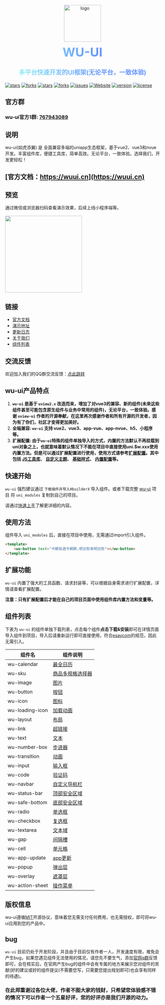<p></p>
<p align="center">
    <img alt="logo" src="https://wuui.cn/logo.png?v2" width="120">
</p>
<h3 align="center" size="40px" style="
	margin: 0 0 30px;
	line-height: 40px !important;
	font-size: 40px !important;
	font-weight: bold;
	background: linear-gradient(to right, #94fcf0 0%, #6696ff 60%);
	-webkit-background-clip: text;
	color: transparent;">
	WU-UI
</h3>
<h3 align="center" size="20px" style="
    font-size: 20px;
    font-weight: bold; 
    background: linear-gradient(to right, #94fcf0 0%, #6696ff 60%);
    -webkit-background-clip: text;
    color: transparent;">多平台快速开发的UI框架(无论平台，一致体验)
</h3>

[![stars](https://gitee.com/ardentlys/wu-ui/badge/star.svg?theme=gvp)](https://gitee.com/ardentlys/wu-ui)
[![forks](https://gitee.com/ardentlys/wu-ui/badge/fork.svg?theme=gvp)](https://gitee.com/ardentlys/wu-ui)
[![stars](https://img.shields.io/github/stars/ardentlys/wu-ui?style=flat-square&logo=GitHub)](https://github.com/ardentlys/wu-ui)
[![forks](https://img.shields.io/github/forks/ardentlys/wu-ui?style=flat-square&logo=GitHub)](https://github.com/ardentlys/wu-ui)
[![issues](https://img.shields.io/github/issues/ardentlys/wu-ui?style=flat-square&logo=GitHub)](https://github.com/ardentlys/wu-ui/issues)
[![Website](https://img.shields.io/badge/wuui-Up-ui?style=flat-square)](https://wuui.cn/)
[![version](https://img.shields.io/github/package-json/v/ardentlys/wu-ui)](https://wuui.cn/zh-CN/components/changelog.html)
[![license](https://img.shields.io/github/license/ardentlys/wu-ui)](https://en.wikipedia.org/wiki/MIT_License)

## 官方群
### wu-ui官方1群: <a href="https://qm.qq.com/cgi-bin/qm/qr?k=wMDUlZILOnS_yBmzBYH1ADD85NqdC9uE&amp;jump_from=webapi&amp;authKey=8RK3knFoAV6/a/HnDEUWorC8EKN1RNezJJ4Y0CZoVU4RcOOGLoYwK79FhKEorai0" target="_blank">767943089</a>

## 说明
wu-ui(如虎添翼) 是 全面兼容多端的uniapp生态框架，基于vue2、vue3和nvue开发。丰富组件库，便捷工具库，简单高效。无论平台，一致体验。选择我们，开发更轻松！

## [官方文档：https://wuui.cn](https://wuui.cn)


## 预览
通过微信或浏览器扫码查看演示效果，后续上线小程序端等。
<br>
<br>
<img src="https://wuui.cn/ys.png?v2" width="250" height="250" >

## 链接

- [官方文档](https://wuui.cn)
- [演示地址](https://h5.wu.geeks.ink)
- [更新日志](https://wuui.cn/zh-CN/components/changelog.html)
- [关于我们](https://wuui.cn/cooperation/about.html)
- [组件列表](#组件列表)

## 交流反馈
欢迎加入我们的QQ群交流反馈：[点此跳转](https://wuui.cn/zh-CN/components/qqFeedBack.html)

## wu-ui产品特点
1. **`wu-ui` 是基于 `uview2.x` 改造而来，增加了对vue3的兼容、新的组件(未来这些组件甚至可能包含原生组件与业务中常用的组件)，无论平台，一致体验。感谢 `uview-ui` 作者的开源奉献，在这里再次感谢作者和所有开源的开发者，因为有了你们，社区才变得更加美好。**
2. **全端兼容: `wu-ui` 支持 vue2、vue3、app-vue、app-nvue、h5、小程序等。**
3. **扩展配置: 由于`wu-ui`特殊的组件单独导入的方式，内置的方法默认不再挂载到uni对象之上，也就意味着默认情况下不能在项目中直接使用uni.$w.xxx使用内置方法。但是可以通过扩展配置进行使用，使用方式请参考[扩展配置](https://wuui.cn/zh-CN/components/extendedConfiguration.html)。其中包括 [JS工具库](https://wuui.cn/zh-CN/components/extendedConfiguration.html#扩展配置-js-工具库)、 [自定义主题](https://wuui.cn/zh-CN/components/extendedConfiguration.html#扩展配置-自定义主题)、 [基础样式](https://wuui.cn/zh-CN/components/extendedConfiguration.html#扩展配置-基础样式)、 [内置配置](https://wuui.cn/zh-CN/components/extendedConfiguration.html#扩展配置-内置配置)等。**

## 快速开始
`wu-ui` 强烈建议通过 `下载插件并导入HbuilderX` 导入组件。或者下载完整 [wu-ui](https://ext.dcloud.net.cn/plugin?id=13992) 项目 将 `uni_modules` 复制到自己的项目。

请通过[快速上手](https://wuui.cn/zh-CN/components/quickStart.html)了解更详细的内容。

## 使用方法
组件导入 `uni_modules` 后，直接在项目中使用，无需通过import引入组件。

```html
<template>
	<wu-button text="今朝有酒今朝醉,明日愁来明日愁"></wu-button>
</template>
```

## 扩展功能
`wu-ui` 内置了强大的工具函数、请求封装等，可以根据自身需求进行扩展配置，详情请查看扩展配置。

**注意：只有扩展配置后才能在自己的项目页面中使用组件库内置方法和变量等。**

## 组件列表
下表为 `wu-ui` 的组件单独下载列表，点击每个组件**点击下载&安装**即可在详情页面导入组件到项目，导入后请重新运行即可直接使用，符合[esaycom](https://uniapp.dcloud.net.cn/component/#easycom%E7%BB%84%E4%BB%B6%E8%A7%84%E8%8C%83)的规范，因此无需引入。

| 组件名 | 组件说明 |
| ----- | -------- |
| wu-calendar | [最全日历](https://wuui.cn/zh-CN/components/calendar.html) |
| wu-sku | [商品多规格选择器](https://wuui.cn/zh-CN/components/sku.html) |
| wu-image | [图片](https://wuui.cn/zh-CN/components/image.html) |
| wu-button | [按钮](https://wuui.cn/zh-CN/components/button.html) |
| wu-icon | [图标](https://wuui.cn/zh-CN/components/icon.html) |
| wu-loading-icon | [加载动画](https://wuui.cn/zh-CN/components/loadingIcon.html) |
| wu-layout | [布局](https://wuui.cn/zh-CN/components/layout.html) |
| wu-link | [超链接](https://wuui.cn/zh-CN/components/link.html) |
| wu-text | [文本](https://wuui.cn/zh-CN/components/text.html) |
| wu-number-box | [步进器](https://wuui.cn/zh-CN/components/numberBox.html) |
| wu-transition | [动画](https://wuui.cn/zh-CN/components/transition.html) |
| wu-input | [输入框](https://wuui.cn/zh-CN/components/input.html) |
| wu-code | [验证码](https://wuui.cn/zh-CN/components/code.html) |
| wu-navbar | [自定义导航栏](https://wuui.cn/zh-CN/components/navbar.html) |
| wu-status-bar | [顶部安全区域](https://ext.dcloud.net.cn/plugin?name=wu-status-bar) |
| wu-safe-bottom | [底部安全区域](https://ext.dcloud.net.cn/plugin?name=wu-safe-bottom) |
| wu-radio | [单选框](https://wuui.cn/zh-CN/components/radio.html) |
| wu-checkbox | [复选框](https://wuui.cn/zh-CN/components/checkbox.html) |
| wu-textarea | [文本域](https://wuui.cn/zh-CN/components/textarea.html) |
| wu-gap | [间隔槽](https://wuui.cn/zh-CN/components/gap.html) |
| wu-cell | [单元格](https://wuui.cn/zh-CN/components/cell.html) |
| wu-app-update | [app更新](https://wuui.cn/zh-CN/components/appUpdate.html) |
| wu-popup | [弹出层](https://wuui.cn/zh-CN/components/popup.html) |
| wu-overlay | [遮罩层](https://wuui.cn/zh-CN/components/overlay.html) |
| wu-action-sheet | [操作菜单](https://wuui.cn/zh-CN/components/actionSheet.html) |

## 版权信息
wu-ui遵循[MIT](https://en.wikipedia.org/wiki/MIT_License)开源协议，意味着您无需支付任何费用，也无需授权，即可将wu-ui应用到您的产品中。

## **bug**
`wu-ui` 目前仍处于开发阶段，并且由于目前仅有作者一人，开发速度有限，难免会产生bug，如果您遇见组件无法使用的情况，请您先不要生气，添加[官网q群](https://wuui.cn/zh-CN/components/qqFeedBack.html)反馈即可，会在核实后，在官网产生bug的组件中会有专属的地方来展示您对组件的贡献(好的建议或好的组件提议(不需要您写，只需要您提出规划即可)也会享有同样的待遇)。

### **在此郑重谢过各位大佬，作者不图大家的钱财，只希望您体验感不错的情况下可以作者一个五星好评，您的好评亦是我们开源的动力。**

